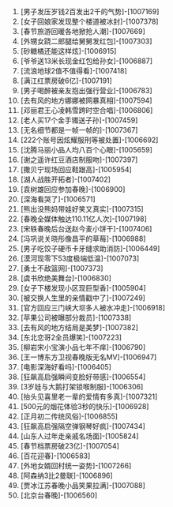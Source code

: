
1. [男子发压岁钱2百发出2千的气势]-[1007169]
1. [女子回娘家发现整个楼道被冰封]-[1007378]
1. [春节旅游回暖各地掀抢人潮]-[1007669]
1. [外甥女跷二郎腿给舅舅发红包]-[1007303]
1. [砂糖橘还能这样炫]-[1006915]
1. [爷爷送13米长现金红包给孙女]-[1006887]
1. [流浪地球2值不值得看]-[1007418]
1. [满江红票房破6亿]-[1007191]
1. [男子喝醉被亲友抱出强行营业]-[1006783]
1. [去有风的地方娜娜被网暴真相]-[1007594]
1. [邓丽君王心凌韩雪跨时空合唱]-[1006806]
1. [老人买17个金手镯送子孙]-[1007459]
1. [无名细节都是一帧一帧的]-[1007367]
1. [222个账号因炫耀服刑等被处置]-[1006692]
1. [沈腾马丽小品人均八百个心眼]-[1005659]
1. [谢之遥许红豆酒店制服吻]-[1007397]
1. [撒贝宁现场回应鞋跟高]-[1005954]
1. [湖人战胜开拓者]-[1007402]
1. [袁树雄回应参加春晚]-[1006900]
1. [深海看哭了]-[1006571]
1. [熊出没熊妈带娃好笑又真实]-[1007315]
1. [春晚全媒体触达110.11亿人次]-[1007198]
1. [宋轶春晚后台送赵今麦小饼干]-[1007406]
1. [冯巩说关晓彤像昌平的草莓]-[1006988]
1. [男子吃饺子硬币卡牙缝求助消防]-[1006449]
1. [漠河现零下53度极端低温]-[1007073]
1. [勇士不敌篮网]-[1007373]
1. [虞书欣绝美舞台]-[1006830]
1. [女子下楼发现小区现巨型香]-[1005904]
1. [被交换人生里的亲情戳中了]-[1007249]
1. [官方回应三门峡大坝多人被水冲走]-[1006918]
1. [苹果公司被曝部分裁员]-[1007338]
1. [去有风的地方结局是美梦]-[1007382]
1. [东北恋哥2全员爆笑]-[1007223]
1. [柳岩宋小宝演小品七年不痒]-[1006790]
1. [王一博东方卫视春晚版无名MV]-[1006947]
1. [电影深海好看吗]-[1006405]
1. [狂飙高启强瞬间变脸好带感]-[1006554]
1. [3岁娃与大鹅打架锁喉制服]-[1006306]
1. [抬头见喜里老一辈的爱情有多真]-[1007321]
1. [500元的烟花体验3秒的快乐]-[1006928]
1. [正月初二传统风俗]-[1006855]
1. [狂飙高启强隔空弹钢琴好疯]-[1007434]
1. [山东人过年走亲戚名场面]-[1005824]
1. [春节档票房破23亿]-[1007054]
1. [百花迎春]-[1006583]
1. [外地女婿回村统一姿势]-[1007266]
1. [阿森纳3比2曼联]-[1006896]
1. [贾冰江苏春晚小品笑果拉满]-[1007088]
1. [北京台春晚]-[1006560]